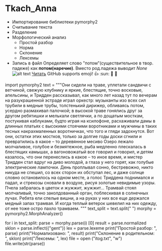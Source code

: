 # Tkach_Anna
* Импортирование библиотеки pymorphy2
* Считывание текста
* Разделение
* Морфологический анализ
  * Простой разбор
  * Норма
  * Склонение
  * Лексемы
* Запись в файл
Определяет слово "потом"(существительное в твор. падеже) как  **потом(наречие)**.
Вместо род.падежа выводит *None*
![alt text](https://yandex.ru/images/search?pos=0&img_url=http%3A%2F%2Fcitycelebrity.ru%2Fuserfiles%2Fmini%2520%25201%25D1%2580%25D0%25B8%25D1%2581%25D1%2583%25D0%25BD%25D0%25BE%25D0%25BA.jpg&text=%D0%B2%D0%B8%D0%BD%D0%BE%20%D0%B8%D0%B7%20%D0%BE%D0%B4%D1%83%D0%B2%D0%B0%D0%BD%D1%87%D0%B8%D0%BA%D0%BE%D0%B2%20%D0%B8%D0%BB%D0%BB%D1%8E%D1%81%D1%82%D1%80%D0%B0%D1%86%D0%B8%D0%B8&rpt=simage)
[Читать](https://www.litmir.me/br/?b=85288&p=1)
GitHub supports emoji!
:+1:  :sun: :blossom: :honeybee:


import pymorphy2
text = """Они сидели на траве, уплетали сандвичи с ветчиной, свежую клубнику и яркие, блестящие, точно восковые, апельсины,
 и Тридден рассказывал, как много лет назад тут по вечерам на разукрашенной эстраде играл оркестр:
  музыканты изо всех сил трубили в медные трубы, толстенький дирижер, обливаясь потом, усердно размахивал палочкой;
в высокой траве гонялись друг за другом ребятишки и мелькали светлячки, а по дощатым мосткам, постукивая каблуками,
 будто играя на ксилофоне, расхаживали дамы в длинных платьях с высокими стоячими воротниками
 и мужчины в таких тесных накрахмаленных воротничках, что того и гляди задохнутся.
Вот они, остатки этих мостков, только за долгие годы доски сгнили и превратились в какое – то деревянное месиво
Озеро лежало молчаливое, голубое и безмятежное, рыба медленно плескалась в блестящих камышах, а вагоновожатый все говорил и говорил,
 и детям казалось, что они перенеслись в какое – то иное время, и мистер Тридден стал вдруг на диво молодой, а глаза у него горят,
  как голубые электрические лампочки.
День проплывал сонно, бестревожно, никто никуда не спешил, со всех сторон их обступал лес,
 и даже солнце словно остановилось на одном месте, а голос Триддена поднимался и падал,
 и стрекозы сновали в воздухе, рисуя золотые невидимые узоры.
Пчела забралась в цветок и жужжит, жужжит…
Трамвай стоял молчаливый, точно заколдованный орган, поблескивая в солнечных лучах.
Ребята ели спелые вишни, а на руках у них все еще держался медный запах трамвая.
И когда теплый ветерок шевелил на них одежду, от нее тоже остро пахло трамваем.
"""
text_split = text.split(" ")
morphy = pymorphy2.MorphAnalyzer()

for i in text_split:
    parse = morphy.parse(i) [0]
    result = parse.normalized
    sklon = parse.inflect({"gent"})
    lex = parse.lexeme
    print("Простой разбор: ", parse)
    print("Нормализовано: ", result)
    print("Склонение в родительном: ", sklon)
    print("Лексемы: ", lex)
file = open ("itog.txt", "w")
file.write(str(parse))
